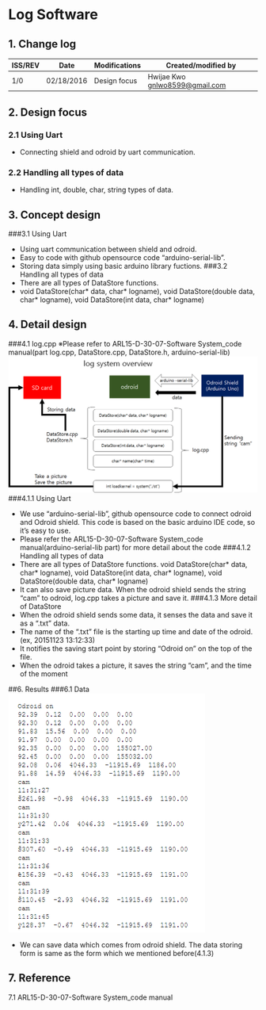 # Log Software

##		1. Change log

| ISS/REV |	Date |	Modifications |	Created/modified by |
| -- | -- | -- | -- |
| 1/0 |	02/18/2016 |	Design focus |	Hwijae Kwo gnlwo8599@gmail.com |


## 2. Design focus
### 2.1 Using Uart
- Connecting shield and odroid by uart communication.
### 2.2 Handling all types of data
- Handling int, double, char, string types of data. 
			
 
## 3. Concept design
###3.1 Using Uart
- Using uart communication between shield and odroid.
- Easy to code with github opensource code “arduino-serial-lib”.
- Storing data simply using basic arduino library fuctions.
###3.2 Handling all types of data
- There are all types of DataStore functions.
- void DataStore(char* data, char* logname), void DataStore(double data, char* logname), void DataStore(int data, char* logname)

## 4. Detail design
###4.1 log.cpp
<log system overview>
※Please refer to ARL15-D-30-07-Software System_code manual(part log.cpp, DataStore.cpp, DataStore.h, arduino-serial-lib)
![](30041.png)
###4.1.1 Using Uart
- We use “arduino-serial-lib”, github opensource code to connect odroid and Odroid shield. This code is based on the basic arduino IDE code, so it’s easy to use.
- Please refer the ARL15-D-30-07-Software System_code manual(arduino-serial-lib part) for more detail about the code
###4.1.2 Handling all types of data
- There are all types of DataStore functions. void DataStore(char* data, char* logname), void DataStore(int data, char* logname), void DataStore(double data, char* logname)
- It can also save picture data. When the odroid shield sends the string “cam” to odroid, log.cpp takes a picture and save it.
###4.1.3 More detail of DataStore
- When the odroid shield sends some data, it senses the data and save it as a “.txt” data. 
- The name of the “.txt” file is the starting up time and date of the odroid.(ex, 20151123 13:12:33)
- It notifies the saving start point by storing “Odroid on” on the top of the file.
- When the odroid takes a picture, it saves the string “cam”, and the time of the moment

##6. Results
###6.1 Data
 ![](30042.png)
-	We can save data which comes from  odroid shield. The data storing form is same as the form which we mentioned before(4.1.3) 
##	7. Reference
7.1  ARL15-D-30-07-Software System_code manual 
